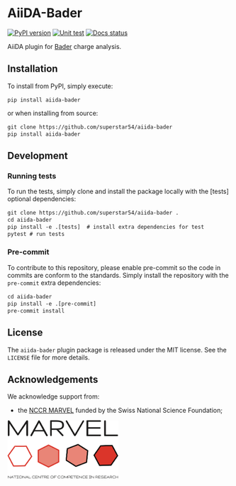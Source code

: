 # AiiDA-Bader

[![PyPI version](https://badge.fury.io/py/aiida-bader.svg)](https://badge.fury.io/py/aiida-bader)
[![Unit test](https://github.com/superstar54/aiida-bader/actions/workflows/ci.yaml/badge.svg)](https://github.com/superstar54/aiida-bader/actions/workflows/ci.yaml)
[![Docs status](https://readthedocs.org/projects/aiida-bader/badge)](http://aiida-bader.readthedocs.io/)

AiiDA plugin for [Bader](https://theory.cm.utexas.edu/henkelman/code/bader/) charge analysis.

## Installation
To install from PyPI, simply execute:

    pip install aiida-bader

or when installing from source:

    git clone https://github.com/superstar54/aiida-bader
    pip install aiida-bader

## Development

### Running tests
To run the tests, simply clone and install the package locally with the [tests] optional dependencies:

```shell
git clone https://github.com/superstar54/aiida-bader .
cd aiida-bader
pip install -e .[tests]  # install extra dependencies for test
pytest # run tests
```

### Pre-commit
To contribute to this repository, please enable pre-commit so the code in commits are conform to the standards.
Simply install the repository with the `pre-commit` extra dependencies:
```shell
cd aiida-bader
pip install -e .[pre-commit]
pre-commit install
```

## License
The `aiida-bader` plugin package is released under the MIT license.
See the `LICENSE` file for more details.

## Acknowledgements
We acknowledge support from:
* the [NCCR MARVEL](http://nccr-marvel.ch/) funded by the Swiss National Science Foundation;

<img src="docs/source/_static/images/MARVEL.png" width="250px" height="131px"/>
